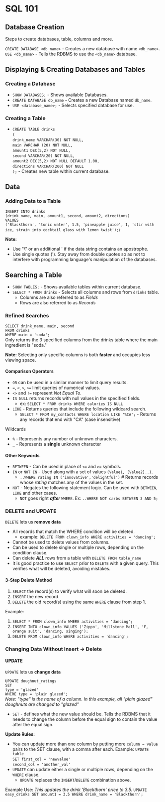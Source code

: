 # SQL 101

## Database Creation
Steps to create databases, table, columns and more.

`CREATE DATABASE <db_name>` - Creates a new database with name `<db_name>`.
`USE <db_name>` - Tells the RDBMS to use the `<db_name>` database.

## Displaying & Creating Databases and Tables
### Creating a Database
* `SHOW DATABASES;` - Shows available Databases.
* `CREATE DATABASE db_name` - Creates a new Database named `db_name`.
* `USE <database_name>;` - Selects specified database for use.


### Creating a Table
* `CREATE TABLE drinks`  
 `(`    
	`drink_name VARCHAR(30) NOT NULL,`  
	`main VARCHAR (20) NOT NULL,`  
	`amount1 DEC(5,2) NOT NULL,`  
	`second VARCHAR(20) NOT NULL,`  
	`amount2 DEC(5,2) NOT NULL DEFAULT 1.00,`  
	`directions VARCHAR(200) NOT NULL`  
`);` - Creates new table within current database.

## Data
### Adding Data to a Table  
`INSERT INTO drinks`\
`(drink_name, main, amount1, second, amount2, directions)`\
`VALUES`\
`('Blackthorn', 'tonic water', 1.5, 'pineapple juice', 1, 'stir with ice, strain into cocktail glass with lemon twist');`\

**Note:** 
* Use "\\" or an additional ' if the data string contains an apostrophe.  
* Use single quotes ('). Stay away from double quotes so as not to interfere with programming language's manipulation of the databases.

## Searching a Table
* `SHOW TABLES;` - Shows available tables within current database.
* `SELECT * FROM drinks` - Selects all columns and rows from `drinks` table.
	* Columns are also referred to as *Fields*
	* Rows are also referred to as *Records*

### Refined Searches
`SELECT drink_name, main, second`\
`FROM drinks`\
`WHERE main = 'soda';`  
Only returns the 3 specified columns from the drinks table where the main ingredient is "soda."

**Note:** Selecting only specific columns is both **faster** and occupies less viewing space.
#### Comparison Operators
* `OR` can be used in a similar manner to limit query results.
* `=`, `<`, `>`, `>=` limit queries of numerical values.
* `<>` and `!=` represent *Not Equal To*.
* `IS NULL` returns records with null values in the specified fields.
	* ex: `SELECT * FROM drinks WHERE calories IS NULL`
* `LIKE` - Returns queries that include the following wildcard search.
	* `SELECT * FROM my_contacts WHERE location LIKE '%CA';` - Returns any records that end with "CA" (case insensitive)

Wildcards
* `%` - Represents any number of unknown characters.
* `_` - Represents a **single** unknown character

#### Other Keywords
* `BETWEEN` - Can be used in place of `<=` and `>=` symbols.
* `IN` or `NOT IN` - Used along with a set of values `(Value1, [Value2]..)`.
	* `..WHERE rating IN ('innovative','delightful')` # Returns records whose *rating* matches any of the values in the set.
* `NOT` - Negates the following statement logic. Can be used with `BETWEEN`, `LIKE` and other cases.
	* `NOT` goes right ***after*** `WHERE`. Ex: `..WHERE NOT carbs BETWEEN 3 AND 5;`

### DELETE and UPDATE
`DELETE` lets us **remove data**

* All records that match the WHERE condition will be deleted.
	* example: `DELETE FROM clown_info WHERE activities = 'dancing';`
* Cannot be used to delete values from columns.
* Can be used to delete single or multiple rows, depending on the condition clause.
* Can delete ***ALL*** rows from a table with `DELETE FROM table_name`
* It is good practice to use `SELECT` prior to `DELETE` with a given query. This verifies what will be deleted, avoiding mistakes.

#### 3-Step Delete Method
1. `SELECT` the record(s) to verify what will soon be deleted.
2. `INSERT` the new record.
3. `DELETE` the old record(s) using the same `WHERE` clause from step 1.

Example:
1. `SELECT * FROM clown_info WHERE activities = 'dancing';`
2. `INSERT INTO clown_info VALUES ('Zippo', 'Millstone Mall', 'F, orange suit', 'dancing, singing');`
3. `DELETE FROM clown_info WHERE activities = 'dancing';`

### Changing Data Without Insert -> Delete
#### UPDATE
`UPDATE` lets us **change data**

`UPDATE doughnut_ratings`\
`SET`\
`type = 'glazed'`\
`WHERE type = 'plain glazed';`\
*Note: "type" is the name of a column. In this example, all "plain glazed" doughnuts are changed to "glazed"*
* `SET` - defines what the new value should be. Tells the RDBMS that it needs to change the column before the equal sign to contain the value after the equal sign.

**Update Rules:**
* You can update more than one column by putting more `column = value` pairs to the SET clause, with a comma after each.
Example:
`UPDATE table`\
`SET first_col = 'newvalue'`\
`second_col = 'another_val'`
* `UPDATE` can update either a single or multiple rows, depending on the `WHERE` clause.
	* `UPDATE` replaces the `INSERT`/`DELETE` combination above.

Example Use:
*This updates the drink 'Blackthorn' price to 3.5.*
`UPDATE easy_drinks SET amount1 = 3.5 WHERE drink_name = 'Blackthorn';`
